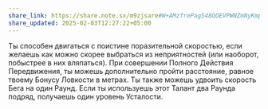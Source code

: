 ```yaml
---
share_link: https://share.note.sx/m9zjsare#W+AMzfrePag548OOEVPWNZmNyKmpZ/GOrn+q4mLqIzw
share_updated: 2025-02-03T12:27:22+05:00
---
```

Ты способен двигаться с поистине поразительной скоростью, если желаешь как можно скорее выбраться из неприятностей (или наоборот, побыстрее в них вляпаться). При совершении Полного Действия Передвижения, ты можешь дополнительно пройти расстояние, равное твоему Бонусу Ловкости в метрах. Ты также можешь удвоить скорость Бега на один Раунд. Если ты используешь этот Талант два Раунда подряд, получаешь один уровень Усталости.